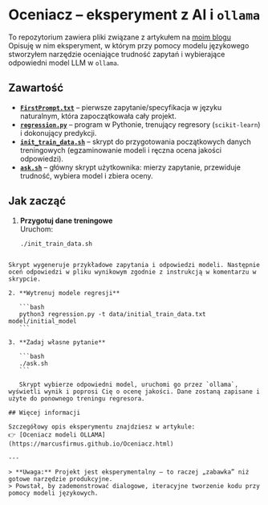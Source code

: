 # Oceniacz – eksperyment z AI i `ollama`

To repozytorium zawiera pliki związane z artykułem na [moim blogu](https://marcusfirmus.github.io/)  
Opisuję w nim eksperyment, w którym przy pomocy modelu językowego stworzyłem narzędzie oceniające trudność zapytań i wybierające odpowiedni model LLM w `ollama`.

## Zawartość

- **[`FirstPrompt.txt`](FirstPrompt.txt)** – pierwsze zapytanie/specyfikacja w języku naturalnym, która zapoczątkowała cały projekt.  
- **[`regression.py`](regression.py)** – program w Pythonie, trenujący regresory (`scikit-learn`) i dokonujący predykcji.  
- **[`init_train_data.sh`](init_train_sata.sh)** – skrypt do przygotowania początkowych danych treningowych (egzaminowanie modeli i ręczna ocena jakości odpowiedzi).  
- **[`ask.sh`](ask.sh)** – główny skrypt użytkownika: mierzy zapytanie, przewiduje trudność, wybiera model i zbiera oceny.  

## Jak zacząć

1. **Przygotuj dane treningowe**  
   Uruchom:
   ```bash
   ./init_train_data.sh
````

Skrypt wygeneruje przykładowe zapytania i odpowiedzi modeli. Następnie oceń odpowiedzi w pliku wynikowym zgodnie z instrukcją w komentarzu w skrypcie.

2. **Wytrenuj modele regresji**

   ```bash
   python3 regression.py -t data/initial_train_data.txt model/initial_model
   ```

3. **Zadaj własne pytanie**

   ```bash
   ./ask.sh
   ```

   Skrypt wybierze odpowiedni model, uruchomi go przez `ollama`, wyświetli wynik i poprosi Cię o ocenę jakości. Dane zostaną zapisane i użyte do ponownego treningu regresora.

## Więcej informacji

Szczegółowy opis eksperymentu znajdziesz w artykule:
👉 [Oceniacz modeli OLLAMA](https://marcusfirmus.github.io/Oceniacz.html)

---

> **Uwaga:** Projekt jest eksperymentalny – to raczej „zabawka” niż gotowe narzędzie produkcyjne.
> Powstał, by zademonstrować dialogowe, iteracyjne tworzenie kodu przy pomocy modeli językowych.
